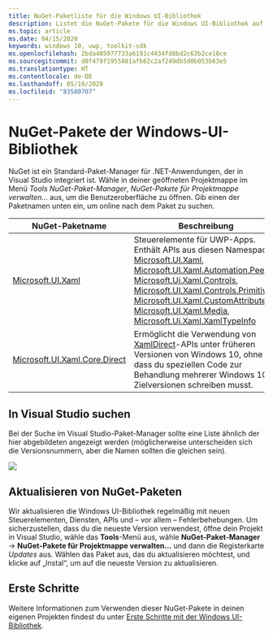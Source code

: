 ```yaml
---
title: NuGet-Paketliste für die Windows UI-Bibliothek
description: Listet die NuGet-Pakete für die Windows UI-Bibliothek auf
ms.topic: article
ms.date: 04/15/2020
keywords: windows 10, uwp, toolkit-sdk
ms.openlocfilehash: 2bda405977733a6191c4434fd8bd2c63b2ce10ce
ms.sourcegitcommit: d0f479f1955881afb62c2af249db5d0b053b63e5
ms.translationtype: HT
ms.contentlocale: de-DE
ms.lasthandoff: 05/19/2020
ms.locfileid: "83580707"
---
```

# <a name="windows-ui-library-nuget-packages"></a>NuGet-Pakete der Windows-UI-Bibliothek

NuGet ist ein Standard-Paket-Manager für .NET-Anwendungen, der in Visual Studio integriert ist. Wähle in deiner geöffneten Projektmappe im Menü *Tools* *NuGet-Paket-Manager*, *NuGet-Pakete für Projektmappe verwalten...* aus, um die Benutzeroberfläche zu öffnen.  Gib einen der Paketnamen unten ein, um online nach dem Paket zu suchen.

| NuGet-Paketname | Beschreibung |
| --- | --- |
| [Microsoft.UI.Xaml](https://www.nuget.org/packages/Microsoft.UI.Xaml/) | Steuerelemente für UWP-Apps. Enthält APIs aus diesen Namespaces: [Microsoft.UI.Xaml](/uwp/api/microsoft.ui.xaml), [Microsoft.UI.Xaml.Automation.Peers](/uwp/api/microsoft.ui.xaml.automation.peers), [Microsoft.Ui.Xaml.Controls](/uwp/api/microsoft.ui.xaml.controls), [Microsoft.UI.Xaml.Controls.Primitives](/uwp/api/microsoft.ui.xaml.controls.primitives), [Microsoft.UI.Xaml.CustomAttributes](/uwp/api/microsoft.ui.xaml.customattributes), [Microsoft.UI.Xaml.Media](/uwp/api/microsoft.ui.xaml.media), [Microsoft.Ui.Xaml.XamlTypeInfo](/uwp/api/microsoft.ui.xaml.xamltypeinfo) |
| [Microsoft.UI.Xaml.Core.Direct](https://www.nuget.org/packages/Microsoft.UI.Xaml.Core.Direct) | Ermöglicht die Verwendung von [XamlDirect](/uwp/api/microsoft.ui.xaml.core.direct.xamldirect)-APIs unter früheren Versionen von Windows 10, ohne dass du speziellen Code zur Behandlung mehrerer Windows 10-Zielversionen schreiben musst. |


## <a name="search-in-visual-studio"></a>In Visual Studio suchen

Bei der Suche im Visual Studio-Paket-Manager sollte eine Liste ähnlich der hier abgebildeten angezeigt werden (möglicherweise unterscheiden sich die Versionsnummern, aber die Namen sollten die gleichen sein).

![](images/NugetPackages.png)

## <a name="update-nuget-packages"></a>Aktualisieren von NuGet-Paketen

Wir aktualisieren die Windows UI-Bibliothek regelmäßig mit neuen Steuerelementen, Diensten, APIs und – vor allem – Fehlerbehebungen. Um sicherzustellen, dass du die neueste Version verwendest, öffne dein Projekt in Visual Studio, wähle das **Tools**-Menü aus, wähle **NuGet-Paket-Manager** -> **NuGet-Pakete für Projektmappe verwalten...** und dann die Registerkarte *Updates* aus. Wählen das Paket aus, das du aktualisieren möchtest, und klicke auf „Instal“, um auf die neueste Version zu aktualisieren.

## <a name="getting-started"></a>Erste Schritte

Weitere Informationen zum Verwenden dieser NuGet-Pakete in deinen eigenen Projekten findest du unter [Erste Schritte mit der Windows UI-Bibliothek](getting-started.md).
